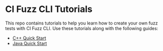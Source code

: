 # CI Fuzz CLI Tutorials

This repo contains tutorials to help you learn how to create your own fuzz tests with CI Fuzz CLI. Use these tutorials along with the following guides:

* [C++ Quick Start](https://docs.code-intelligence.com/getting-started/ci-fuzz-cpp-first-bug) 
* [Java Quick Start](https://docs.code-intelligence.com/getting-started/ci-fuzz-java-first-bug) 
